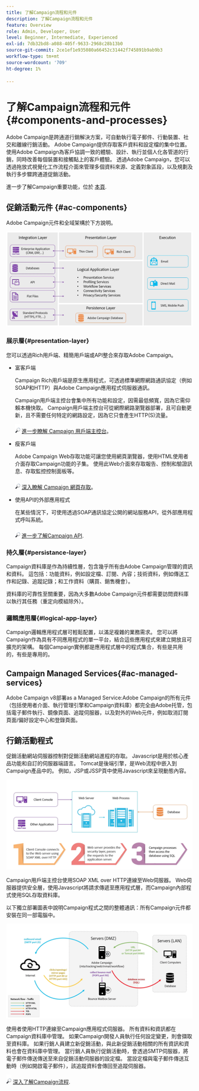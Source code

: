 ```yaml
---
title: 了解Campaign流程和元件
description: 了解Campaign流程和元件
feature: Overview
role: Admin, Developer, User
level: Beginner, Intermediate, Experienced
exl-id: 7db32bd8-a088-405f-9633-2968c28b13b0
source-git-commit: 2ce1ef1e935080a66452c31442f745891b9ab9b3
workflow-type: tm+mt
source-wordcount: '709'
ht-degree: 1%

---
```


# 了解Campaign流程和元件 {#components-and-processes}

Adobe Campaign是跨通道行銷解決方案，可自動執行電子郵件、行動裝置、社交和離線行銷活動。 Adobe Campaign提供存取客戶資料和設定檔的集中位置。 使用Adobe Campaign為客戶協調一致的體驗、設計、執行並個人化各管道的行銷，同時改善每個裝置和接觸點上的客戶體驗。 透過Adobe Campaign，您可以透過拖放式視覺化工作流程介面來管理多個資料來源、定義對象區段，以及規劃及執行多步驟跨通道促銷活動。

進一步了解Campaign重要功能，位於 [本頁](../start/get-started.md).

## 促銷活動元件 {#ac-components}

Adobe Campaign元件和全域架構於下方說明。

![](assets/ac-components.png)

### 展示層{#presentation-layer}

您可以透過Rich用戶端、精簡用戶端或API整合來存取Adobe Campaign。

* 富客戶端

   Campaign Rich用戶端是原生應用程式，可透過標準網際網路通訊協定（例如SOAP和HTTP）與Adobe Campaign應用程式伺服器通訊。

   Campaign用戶端主控台會集中所有功能和設定，因需最低頻寬，因為它需仰賴本機快取。 Campaign用戶端主控台可從網際網路瀏覽器部署，且可自動更新，且不需要任何特定的網路設定，因為它只會產生HTTP(S)流量。

   ![](../assets/do-not-localize/glass.png) [進一步瞭解 Campaign 用戶端主控台](../start/connect.md)。

* 瘦客戶端

   Adobe Campaign Web存取功能可讓您使用網頁瀏覽器，使用HTML使用者介面存取Campaign功能的子集。 使用此Web介面來存取報告、控制和驗證訊息、存取監控控制面板等。

   ![](../assets/do-not-localize/glass.png) [深入瞭解 Campaign 網頁存取](../start/connect.md)。

* 使用API的外部應用程式

   在某些情況下，可使用透過SOAP通訊協定公開的網站服務API，從外部應用程式呼叫系統。

   ![](../assets/do-not-localize/glass.png) [進一步了解Campaign API](../dev/api.md).

### 持久層{#persistance-layer}

Campaign資料庫是作為持續性層，包含幾乎所有由Adobe Campaign管理的資訊和資料。 這包括：功能資料，例如設定檔、訂閱、內容；技術資料，例如傳送工作和記錄、追蹤記錄；和工作資料（購買、銷售機會）。

資料庫的可靠性至關重要，因為大多數Adobe Campaign元件都需要訪問資料庫以執行其任務（重定向模組除外）。

### 邏輯應用層{#logical-app-layer}

Campaign邏輯應用程式層可輕鬆配置，以滿足複雜的業務需求。 您可以將Campaign作為具有不同應用程式的單一平台，結合這些應用程式來建立開放且可擴充的架構。 每個Campaign實例都是應用程式層中的程式集合，有些是共用的，有些是專用的。

## Campaign Managed Services{#ac-managed-services}

Adobe Campaign v8部署as a Managed Service:Adobe Campaign的所有元件（包括使用者介面、執行管理引擎和Campaign資料庫）都完全由Adobe托管，包括電子郵件執行、鏡像頁面、追蹤伺服器，以及對外的Web元件，例如取消訂閱頁面/偏好設定中心和登錄頁面。

## 行銷活動程式

促銷活動網站伺服器控制對促銷活動網站進程的存取。 Javascript是用於核心產品功能和自訂的伺服器端語言。 Tomcat是後端引擎，是Web流程中嵌入到Campaign產品中的。 例如，JSP或JSSP頁中使用Javascript來呈現動態內容。

![](assets/ac-processes.png)

Campaign用戶端主控台使用SOAP XML over HTTP連線至Web伺服器。 Web伺服器提供安全層，使用Javascript將請求傳遞至應用程式層，而Campaign內部程式使用SQL存取資料庫。

以下獨立部署圖表中說明Campaign程式之間的整體通訊：所有Campaign元件都安裝在同一部電腦中。

![](assets/ac-standalone.png)

使用者使用HTTP連線至Campaign應用程式伺服器。 所有資料和資訊都在Campaign資料庫中管理。 如果Campaign開發人員執行任何設定變更，則會擷取至資料庫。 如果行銷人員建立新促銷活動，與此新促銷活動相關的所有資訊和資料也會在資料庫中管理。 當行銷人員執行促銷活動時，會透過SMTP伺服器，將電子郵件傳送傳送至來自促銷活動伺服器的設定檔。 當設定檔與電子郵件傳送互動時（例如開啟電子郵件），該追蹤資料會傳回至追蹤伺服器。

![](../assets/do-not-localize/glass.png) [深入了解Campaign流程](../architecture/general-architecture.md#dev-env).
